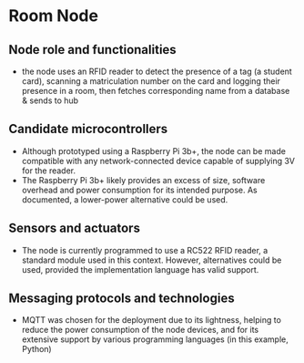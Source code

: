 # Room Node

## Node role and functionalities
- the node uses an RFID reader to detect the presence of a tag (a student card), scanning a matriculation number on the card and logging their presence in a room, then fetches corresponding name from a database & sends to hub

## Candidate microcontrollers
- Although prototyped using a Raspberry Pi 3b+, the node can be made compatible with any network-connected device capable of supplying 3V for the reader.
- The Raspberry Pi 3b+ likely provides an excess of size, software overhead and power consumption for its intended purpose. As documented, a lower-power alternative could be used.

## Sensors and actuators
- The node is currently programmed to use a RC522 RFID reader, a standard module used in this context. However, alternatives could be used, provided the implementation language has valid support.

## Messaging protocols and technologies
- MQTT was chosen for the deployment due to its lightness, helping to reduce the power consumption of the node devices, and for its extensive support by various programming languages (in this example, Python)